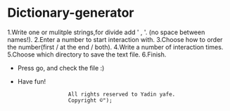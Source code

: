 # Dictionary-generator

1.Write one or mulitple strings,for divide add ' , '. (no space between names!).
2.Enter a number to start interaction with.
3.Choose how to order the number(first / at the end / both).
4.Write a number of interaction times.
5.Choose which directory to save the text file.
6.Finish.

   * Press go, and check the file :)
   * Have fun!

                         All rights reserved to Yadin yafe.
                         Copyright ©");
